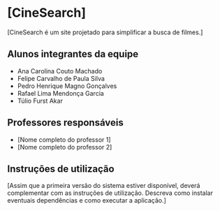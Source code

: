 # [CineSearch]

[CineSearch é um site projetado para simplificar a busca de filmes.]

## Alunos integrantes da equipe

* Ana Carolina Couto Machado
* Felipe Carvalho de Paula Silva
* Pedro Henrique Magno Gonçalves
* Rafael Lima Mendonça Garcia
* Túlio Furst Akar
## Professores responsáveis

* [Nome completo do professor 1]
* [Nome completo do professor 2]

## Instruções de utilização

[Assim que a primeira versão do sistema estiver disponível, deverá complementar com as instruções de utilização. Descreva como instalar eventuais dependências e como executar a aplicação.]
